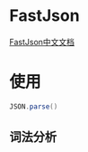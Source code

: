 # FastJson
[FastJson中文文档](https://github.com/alibaba/fastjson/wiki/Quick-Start-CN)

[fastjson深度源码解析]: https://blog.csdn.net/shangzonghai

# 使用

```java
JSON.parse()
```



## 词法分析



[手把手教你撸一个JSON解析器]: https://blog.csdn.net/lixiaoxiong55/article/details/88777582

